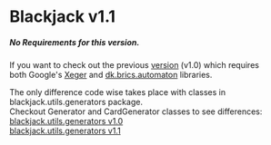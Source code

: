 # Blackjack v1.1

##### No Requirements for this version.
If you want to check out the previous [version](https://github.com/DariusRain/Java-Blackjack/tree/v1.0/) (v1.0) which requires <br />
both Google's [Xeger](https://code.google.com/archive/p/xeger/) and [dk.brics.automaton](https://www.brics.dk/automaton/) libraries.  

The only difference code wise takes place with classes in blackjack.utils.generators package.<br />
Checkout Generator and CardGenerator classes to see differences: <br /> 
[blackjack.utils.generators v1.0](https://github.com/DariusRain/Java-Blackjack/blob/v1.0/src/blackjack/utils/generators) <br />
[blackjack.utils.generators v1.1](https://github.com/DariusRain/Java-Blackjack/blob/v1.1/src/blackjack/utils/generators) <br />
 

     